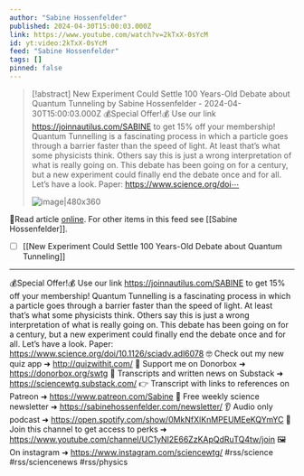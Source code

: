```yaml
---
author: "Sabine Hossenfelder"
published: 2024-04-30T15:00:03.000Z
link: https://www.youtube.com/watch?v=2kTxX-0sYcM
id: yt:video:2kTxX-0sYcM
feed: "Sabine Hossenfelder"
tags: []
pinned: false
---
```

> [!abstract] New Experiment Could Settle 100 Years-Old Debate about Quantum Tunneling by Sabine Hossenfelder - 2024-04-30T15:00:03.000Z
> 💰Special Offer!💰 Use our link https://joinnautilus.com/SABINE to get 15% off your membership! Quantum Tunnelling is a fascinating process in which a particle goes through a barrier faster than the speed of light. At least that’s what some physicists think. Others say this is just a wrong interpretation of what is really going on. This debate has been going on for a century, but a new experiment could finally end the debate once and for all. Let’s have a look. Paper: https://www.science.org/doi⋯
>
> ![image|480x360](https://i3.ytimg.com/vi/2kTxX-0sYcM/hqdefault.jpg)

🔗Read article [online](https://www.youtube.com/watch?v=2kTxX-0sYcM). For other items in this feed see [[Sabine Hossenfelder]].

- [ ] [[New Experiment Could Settle 100 Years-Old Debate about Quantum Tunneling]]
- - -
💰Special Offer!💰 Use our link https://joinnautilus.com/SABINE to get 15% off your membership! Quantum Tunnelling is a fascinating process in which a particle goes through a barrier faster than the speed of light. At least that’s what some physicists think. Others say this is just a wrong interpretation of what is really going on. This debate has been going on for a century, but a new experiment could finally end the debate once and for all. Let’s have a look. Paper: https://www.science.org/doi/10.1126/sciadv.adl6078 🤓 Check out my new quiz app ➜ http://quizwithit.com/ 💌 Support me on Donorbox ➜ https://donorbox.org/swtg 📝 Transcripts and written news on Substack ➜ https://sciencewtg.substack.com/ 👉 Transcript with links to references on Patreon ➜ https://www.patreon.com/Sabine 📩 Free weekly science newsletter ➜ https://sabinehossenfelder.com/newsletter/ 👂 Audio only podcast ➜ https://open.spotify.com/show/0MkNfXlKnMPEUMEeKQYmYC 🔗 Join this channel to get access to perks ➜ https://www.youtube.com/channel/UC1yNl2E66ZzKApQdRuTQ4tw/join 🖼️ On instagram ➜ https://www.instagram.com/sciencewtg/ #rss/science #rss/sciencenews #rss/physics
